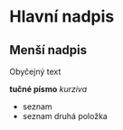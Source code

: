 # Hlavní nadpis

## Menší nadpis

Obyčejný text

**tučné písmo**
*kurziva*

- seznam
- seznam druhá položka

